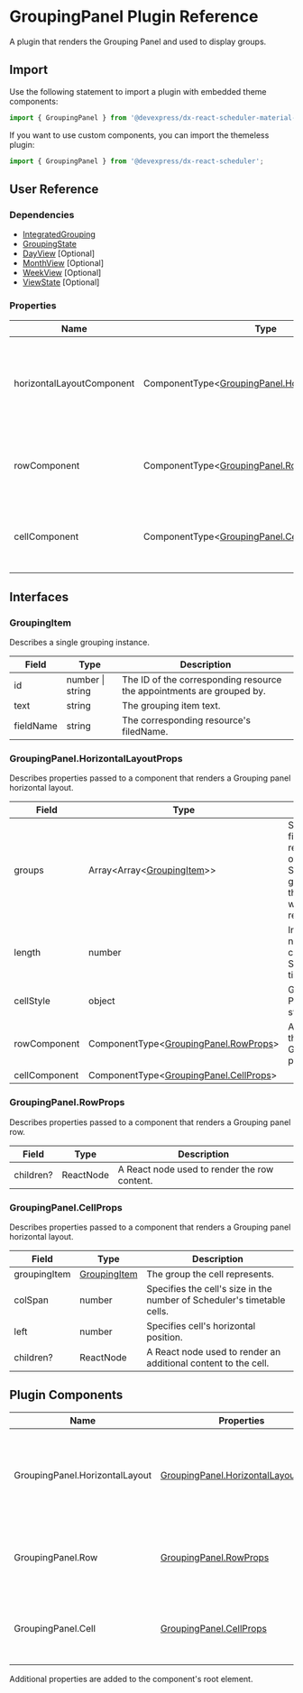 # GroupingPanel Plugin Reference

A plugin that renders the Grouping Panel and used to display groups.

## Import

Use the following statement to import a plugin with embedded theme components:

```js
import { GroupingPanel } from '@devexpress/dx-react-scheduler-material-ui';
```

If you want to use custom components, you can import the themeless plugin:

```js
import { GroupingPanel } from '@devexpress/dx-react-scheduler';
```

## User Reference

### Dependencies

- [IntegratedGrouping](integrated-grouping.md)
- [GroupingState](grouping-state.md)
- [DayView](day-view.md) [Optional]
- [MonthView](month-view.md) [Optional]
- [WeekView](week-view.md) [Optional]
- [ViewState](view-state.md) [Optional]

### Properties

Name | Type | Default | Description
-----|------|---------|------------
horizontalLayoutComponent | ComponentType&lt;[GroupingPanel.HorizontalLayoutProps](#groupingpanelhorizontallayoutprops)&gt; | | A component that renders a Grouping panel horizontal layout.
rowComponent | ComponentType&lt;[GroupingPanel.RowProps](#groupingpanelrowprops)&gt; | | A component that renders a Grouping panel row.
cellComponent | ComponentType&lt;[GroupingPanel.CellProps](#groupingpanelcellprops)&gt; | | A component that renders a Grouping panel cell.

## Interfaces

### GroupingItem

Describes a single grouping instance.

Field | Type | Description
------|------|------------
id | number &#124; string | The ID of the corresponding resource the appointments are grouped by.
text | string | The grouping item text.
fieldName | string | The corresponding resource's filedName.

### GroupingPanel.HorizontalLayoutProps

Describes properties passed to a component that renders a Grouping panel horizontal layout.

Field | Type | Description
------|------|------------
groups | Array&lt;Array&lt;[GroupingItem](#groupingitem)&gt;&gt; | Specifies the final representation of Scheduler's groups and the order they will be rendered in.
length | number | Indicates the number of cells in the Scheduler's timetable.
cellStyle | object | Grouping Panel cell's style.
rowComponent | ComponentType&lt;[GroupingPanel.RowProps](#groupingpanelrowprops)&gt; |  A component that renders a Grouping panel row.
cellComponent | ComponentType&lt;[GroupingPanel.CellProps](#groupingpanelcellprops)&gt; | | A component that renders a Grouping panel cell.

### GroupingPanel.RowProps

Describes properties passed to a component that renders a Grouping panel row.

Field | Type | Description
------|------|------------
children? | ReactNode | A React node used to render the row content.

### GroupingPanel.CellProps

Describes properties passed to a component that renders a Grouping panel horizontal layout.

Field | Type | Description
------|------|------------
groupingItem | [GroupingItem](#groupingitem) | The group the cell represents.
colSpan | number | Specifies the cell's size in the number of Scheduler's timetable cells.
left | number | Specifies cell's horizontal position.
children? | ReactNode | A React node used to render an additional content to the cell.

## Plugin Components

Name | Properties | Description
-----|------------|------------
GroupingPanel.HorizontalLayout | [GroupingPanel.HorizontalLayoutProps](#groupingpanelhorizontallayoutprops) | A component that renders a Grouping panel horizontal layout.
GroupingPanel.Row | [GroupingPanel.RowProps](#groupingpanelrowprops) | A component that renders a Grouping panel row.
GroupingPanel.Cell | [GroupingPanel.CellProps](#groupingpanelcellprops) | A component that renders a Grouping panel cell.

Additional properties are added to the component's root element.
